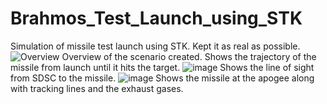 # Brahmos_Test_Launch_using_STK
Simulation of missile test launch using STK. Kept it as real as possible.
![Overview](https://user-images.githubusercontent.com/70947233/167311392-3b6207ea-66da-4cc1-9828-8c4f8885fceb.png)
Overview of the scenario created. Shows the trajectory of the missile from launch until it hits the target.
![image](https://user-images.githubusercontent.com/70947233/167311487-61200ff4-1da2-405e-9611-c74f803918a5.png)
Shows the line of sight from SDSC to the missile.
![image](https://user-images.githubusercontent.com/70947233/167311759-ad39aeb0-5561-4550-ace4-ff4f96ad10c7.png)
Shows the missile at the apogee along with tracking lines and the exhaust gases.
